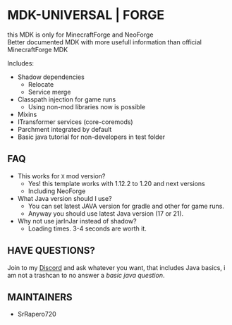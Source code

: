 # MDK-UNIVERSAL | FORGE
this MDK is only for MinecraftForge and NeoForge<br>
Better documented MDK with more usefull information than official MinecraftForge MDK

Includes:
- Shadow dependencies
  - Relocate
  - Service merge
- Classpath injection for game runs
  - Using non-mod libraries now is possible
- Mixins
- ITransformer services (core-coremods)
- Parchment integrated by default
- Basic java tutorial for non-developers in test folder

## FAQ
- This works for ``X`` mod version?
  - Yes! this template works with 1.12.2 to 1.20 and next versions
  - Including NeoForge
- What Java version should I use?
  - You can set latest JAVA version for gradle and other for game runs.
  - Anyway you should use latest Java version (17 or 21).
- Why not use jarInJar instead of shadow?
  - Loading times. 3-4 seconds are worth it.

## HAVE QUESTIONS?
Join to my [Discord](https://discord.com/invite/cuYAzzZ) and ask whatever you want, that includes Java basics,
i am not a trashcan to no answer a _basic java question_.

## MAINTAINERS
- SrRapero720